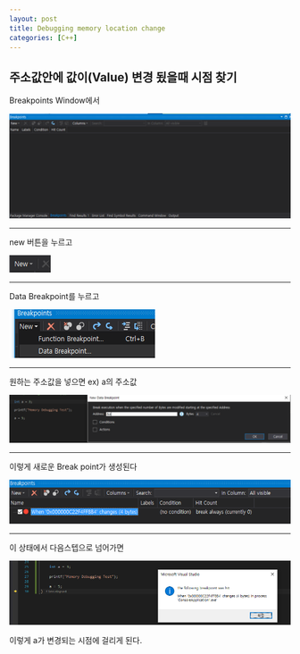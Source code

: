 ```yaml
---
layout: post
title: Debugging memory location change
categories: [C++]
---
```


## 주소값안에 값이(Value) 변경 됬을때 시점 찾기

Breakpoints Window에서

![](/assets/images/2019-08-28-Debugging%20Memory%20Location/2019-08-28-12-16-52.png)

***

new 버튼을 누르고

![](/assets/images/2019-08-28-Debugging%20Memory%20Location/2019-08-28-12-17-46.png)

***

Data Breakpoint를 누르고

![](/assets/images/2019-08-28-Debugging%20Memory%20Location/2019-08-28-12-18-25.png)

***

원하는 주소값을 넣으면 ex) a의 주소값

![](/assets/images/2019-08-28-Debugging%20Memory%20Location/2019-08-28-12-19-53.png)

***

이렇게 새로운 Break point가 생성된다

![](/assets/images/2019-08-28-Debugging%20Memory%20Location/2019-08-28-12-20-52.png)

***

이 상태에서 다음스텝으로 넘어가면

![](/assets/images/2019-08-28-Debugging%20Memory%20Location/2019-08-28-12-22-51.png)

이렇게 a가 변경되는 시점에 걸리게 된다.


